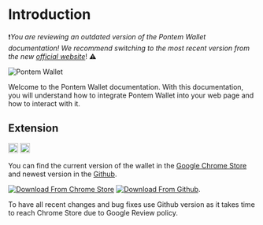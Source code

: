 # Introduction
:exclamation:_You are reviewing an outdated version of the Pontem Wallet documentation! We recommend switching to the most recent version from the new_ [_official website_](https://docs.pontemwallet.xyz/)! :warning:<br>

![Pontem Wallet](/assets/wallet-promo.png "Pontem Wallet")

Welcome to the Pontem Wallet documentation. With this documentation, you will understand how to integrate Pontem Wallet into your web page and how to interact with it.

## Extension
[<img src="https://badgen.net/chrome-web-store/v/phkbamefinggmakgklpkljjmgibohnba?label=Chrome%20Web%20Store" height="20"/>](https://badgen.net/chrome-web-store/v/phkbamefinggmakgklpkljjmgibohnba?label=Chrome%20Web%20Store)
[<img src="https://badgen.net/github/release/pontem-network/pontem-wallet?label=GitHub" height="20"/>](https://badgen.net/github/release/pontem-network/pontem-wallet?label=GitHub)

You can find the current version of the wallet in the [Google Chrome Store](https://chrome.google.com/webstore/detail/pontem-wallet/phkbamefinggmakgklpkljjmgibohnba) and newest version in the [Github](https://github.com/pontem-network/pontem-wallet/releases). 

[![Download From Chrome Store](/assets/chrome-store.png "Download From Chrome Store")](https://chrome.google.com/webstore/detail/pontem-wallet/phkbamefinggmakgklpkljjmgibohnba) [![Download From Github](/assets/github-store.png "Download From Github")](https://github.com/pontem-network/pontem-wallet/releases).


To have all recent changes and bug fixes use Github version as it takes time to reach Chrome Store due to Google Review policy.
